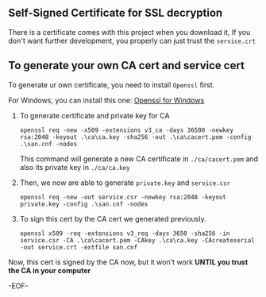 ## Self-Signed Certificate for SSL decryption

There is a certificate comes with this project when you download it, 
If you don't want further development, you properly can just trust 
the `service.crt`

## To generate your own CA cert and service cert

To generate ur own certificate, you need to install `Openssl` first.

For Windows, you can install this one: [Openssl for Windows](https://slproweb.com/products/Win32OpenSSL.html)

1. To generate certificate and private key for CA
    ```shell script
    openssl req -new -x509 -extensions v3_ca -days 36500 -newkey rsa:2048 -keyout .\ca\ca.key -sha256 -out .\ca\cacert.pem -config .\san.cnf -nodes
    ```
    This command will generate a new CA certificate in `./ca/cacert.pem` and also its private key
    in `./ca/ca.key`

2. Then, we now are able to generate `private.key` and `service.csr`
    ```shell script
    openssl req -new -out service.csr -newkey rsa:2048 -keyout private.key -config .\san.cnf -nodes
    ```
   
3. To sign this cert by the CA cert we generated previously.
    ```shell script
    openssl x509 -req -extensions v3_req -days 3650 -sha256 -in service.csr -CA .\ca\cacert.pem -CAkey .\ca\ca.key -CAcreateserial -out service.crt -extfile san.cnf
    ```

Now, this cert is signed by the CA now, but it won't work
**UNTIL you trust the CA in your computer**



-EOF-
